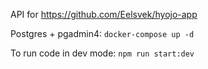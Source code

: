 API for https://github.com/Eelsvek/hyojo-app

Postgres + pgadmin4:
`docker-compose up -d`

To run code in dev mode:
`npm run start:dev`
